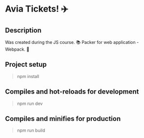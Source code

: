 # Avia Tickets! :airplane:

## Description
Was created during the JS course. :books:
Packer for web application - Webpack. :gift:

## Project setup
>npm install

## Compiles and hot-reloads for development
>npm run dev

## Compiles and minifies for production
>npm run build